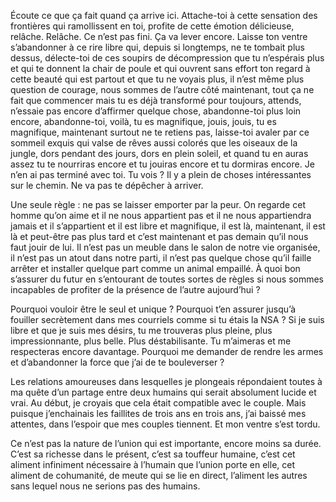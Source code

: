 Écoute ce que ça fait quand ça arrive ici. Attache-toi à cette sensation des frontières qui ramollissent en toi, profite de cette émotion délicieuse, relâche. Relâche. Ce n’est pas fini. Ça va lever encore. Laisse ton ventre s’abandonner à ce rire libre qui, depuis si longtemps, ne te tombait plus dessus, délecte-toi de ces soupirs de décompression que tu n’espérais plus et qui te donnent la chair de poule et qui ouvrent sans effort ton regard à cette beauté qui est partout et que tu ne voyais plus, il n’est même plus question de courage, nous sommes de l’autre côté maintenant, tout ça ne fait que commencer mais tu es déjà transformé pour toujours, attends, n’essaie pas encore d’affirmer quelque chose, abandonne-toi plus loin encore, abandonne-toi, voilà, tu es magnifique, jouis, jouis, tu es magnifique, maintenant surtout ne te retiens pas, laisse-toi avaler par ce sommeil exquis qui valse de rêves aussi colorés que les oiseaux de la jungle, dors pendant des jours, dors en plein soleil, et quand tu en auras assez tu te nourriras encore et tu jouiras encore et tu dormiras encore. Je n’en ai pas terminé avec toi. Tu vois ? Il y a plein de choses intéressantes sur le chemin. Ne va pas te dépêcher à arriver.

Une seule règle : ne pas se laisser emporter par la peur. On regarde cet homme qu’on aime et il ne nous appartient pas et il ne nous appartiendra jamais et il s’appartient et il est libre et magnifique, il est là, maintenant, il est là et peut-être pas plus tard et c’est maintenant et pas demain qu’il nous faut jouir de lui. Il n’est pas un meuble dans le salon de notre vie organisée, il n’est pas un atout dans notre parti, il n’est pas quelque chose qu’il faille arrêter et installer quelque part comme un animal empaillé. À quoi bon s’assurer du futur en s’entourant de toutes sortes de règles si nous sommes incapables de profiter de la présence de l’autre aujourd’hui ?

Pourquoi vouloir être le seul et unique ? Pourquoi t’en assurer jusqu’à fouiller secrètement dans mes courriels comme si tu étais la NSA ? Si je suis libre et que je suis mes désirs, tu me trouveras plus pleine, plus impressionnante, plus belle. Plus déstabilisante. Tu m’aimeras et me respecteras encore davantage. Pourquoi me demander de rendre les armes et d’abandonner la force que j’ai de te bouleverser ?

Les relations amoureuses dans lesquelles je plongeais répondaient toutes à ma quête d’un partage entre deux humains qui serait absolument lucide et vrai. Au début, je croyais que cela était compatible avec le couple. Mais puisque j’enchainais les faillites de trois ans en trois ans, j’ai baissé mes attentes, dans l’espoir que mes couples tiennent. Et mon ventre s’est tordu.

Ce n’est pas la nature de l’union qui est importante, encore moins sa durée. C’est sa richesse dans le présent, c’est sa touffeur humaine, c’est cet aliment infiniment nécessaire à l’humain que l’union porte en elle, cet aliment de cohumanité, de meute qui se lie en direct, l’aliment les autres sans lequel nous ne serions pas des humains.
